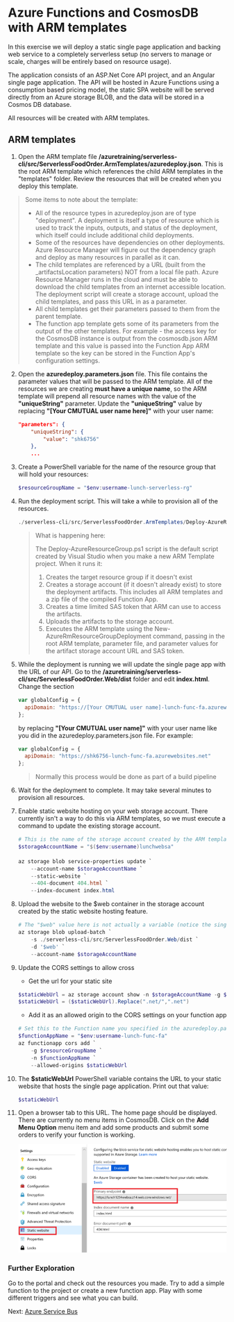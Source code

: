 # Azure Functions and CosmosDB with ARM templates

In this exercise we will deploy a static single page application and backing web service to a completely serverless setup (no servers to manage or scale, charges will be entirely based on resource usage).

The application consists of an ASP.Net Core API project, and an Angular single page application.  The API will be hosted in Azure Functions using a consumption based pricing model, the static SPA website will be served directly from an Azure storage BLOB, and the data will be stored in a Cosmos DB database.

All resources will be created with ARM templates.

## ARM templates

1. Open the ARM template file **/azuretraining/serverless-cli/src/ServerlessFoodOrder.ArmTemplates/azuredeploy.json**. This is the root ARM template which references the child ARM templates in the "templates" folder.  Review the resources that will be created when you deploy this template.

> Some items to note about the template:
>    - All of the resource types in azuredeploy.json are of type "deployment".  A deployment is itself a type of resource which is used to track the inputs, outputs, and status of the deployment, which itself could include additional child deployments.
>    - Some of the resources have dependencies on other deployments. Azure Resource Manager will figure out the dependency graph and deploy as many resources in parallel as it can.
>    - The child templates are referenced by a URL (built from the _artifactsLocation parameters) NOT from a local file path.  Azure Resource Manager runs in the cloud and must be able to download the child templates from an internet accessible location.  The deployment script will create a storage account, upload the child templates, and pass this URL in as a parameter.
>    - All child templates get their parameters passed to them from the parent template.
>    - The function app template gets some of its parameters from the output of the other templates. For example - the access key for the CosmosDB instance is output from the cosmosdb.json ARM template and this value is passed into the Function App ARM template so the key can be stored in the Function App's configuration settings.

2. Open the **azuredeploy.parameters.json** file.  This file contains the parameter values that will be passed to the ARM template.  All of the resources we are creating **must have a unique name**, so the ARM template will prepend all resource names with the value of the **"uniqueString"** parameter.  Update the **"uniqueString"** value by replacing **"[Your CMUTUAL user name here]"** with your user name:

    ```json
    "parameters": {
        "uniqueString": {
            "value": "shk6756"
        },
        ...
    ```

3. Create a PowerShell variable for the name of the resource group that will hold your resources:

    ```powershell
    $resourceGroupName = "$env:username-lunch-serverless-rg"
    ```

4. Run the deployment script. This will take a while to provision all of the resources.

    ```powershell
    ./serverless-cli/src/ServerlessFoodOrder.ArmTemplates/Deploy-AzureResourceGroup.ps1 -ResourceGroupName $resourceGroupName
    ```

    > What is happening here:
    >
    > The Deploy-AzureResourceGroup.ps1 script is the default script created by Visual Studio when you make a new ARM Template project.  When it runs it:
    >  1. Creates the target resource group if it doesn't exist
    >  2. Creates a storage account (if it doesn't already exist) to store the deployment artifacts. This includes all ARM templates and a zip file of the compiled Function App.
    >  3. Creates a time limited SAS token that ARM can use to access the artifacts.
    >  4. Uploads the artifacts to the storage account.
    >  5. Executes the ARM template using the New-AzureRmResourceGroupDeployment command, passing in the root ARM template, parameter file, and parameter values for the artifact storage account URL and SAS token.

7. While the deployment is running we will update the single page app with the URL of our API. Go to the **/azuretraining/serverless-cli/src/ServerlessFoodOrder.Web/dist** folder and edit **index.html**.
Change the section

    ```javascript
    var globalConfig = {
      apiDomain: "https://[Your CMUTUAL user name]-lunch-func-fa.azurewebsites.net"
    };
    ```

    by replacing **"[Your CMUTUAL user name]"** with your user name like you did in the azuredeploy.parameters.json file. For example: 

    ```javascript
    var globalConfig = {
      apiDomain: "https://shk6756-lunch-func-fa.azurewebsites.net"
    };
    ```
    
    > Normally this process would be done as part of a build pipeline

8. Wait for the deployment to complete. It may take several minutes to provision all resources.

9. Enable static website hosting on your web storage account.  There currently isn't a way to do this via ARM templates, so we must execute a command to update the existing storage account.

    ```powershell
    # This is the name of the storage account created by the ARM template that contains your static website
    $storageAccountName = "$($env:username)lunchwebsa"

    az storage blob service-properties update `
        --account-name $storageAccountName `
        --static-website `
        --404-document 404.html `
        --index-document index.html
    ```

10. Upload the website to the $web container in the storage account created by the static website hosting feature.

    ```powershell
    # The "$web" value here is not actually a variable (notice the single, not double, quotes). "$web" is the name of the storage container that Azure creates when you enable static site hosting
    az storage blob upload-batch `
        -s ./serverless-cli/src/ServerlessFoodOrder.Web/dist `
        -d '$web' `
        --account-name $storageAccountName
    ```

11. Update the CORS settings to allow cross
    * Get the url for your static site

    ```powershell
    $staticWebUrl = az storage account show -n $storageAccountName -g $resourceGroupName --query "primaryEndpoints.web" --output tsv
    $staticWebUrl = ($staticWebUrl).Replace(".net/",".net")
    ```
    * Add it as an allowed origin to the CORS settings on your function app
    ```powershell
    # Set this to the Function name you specified in the azuredeploy.parameters.json file.
    $functionAppName = "$env:username-lunch-func-fa"
    az functionapp cors add `
        -g $resourceGroupName `
        -n $functionAppName `
        --allowed-origins $staticWebUrl
    ```

12. The **$staticWebUrl** PowerShell variable contains the URL to your static website that hosts the single page application. Print out that value:

    ```powershell
    $staticWebUrl
    ```

13. Open a browser tab to this URL.  The home page should be displayed.  There are currently no menu items in CosmosDB.  Click on the **Add Menu Option** menu item and add some products and submit some orders to verify your function is working.

    ![Static Website URL](images/static-website-url.png)

### Further Exploration
Go to the portal and check out the resources you made. Try to add a simple function to the project or create a new function app. Play with some different triggers and see what you can build.

Next: [Azure Service Bus](07-messaging-service-bus.md)
